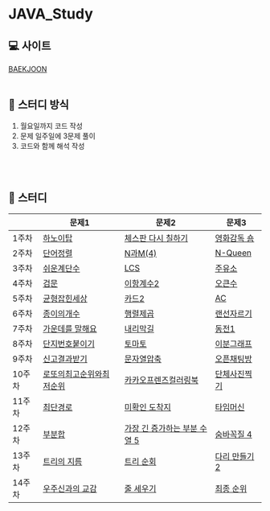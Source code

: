 # JAVA_Study

## 💻 사이트
[BAEKJOON](https://www.acmicpc.net/step)
</br>
</br>
## 📑 스터디 방식
1. 월요일까지 코드 작성
2. 문제 일주일에 3문제 풀이
3. 코드와 함께 해석 작성
</br>
</br>

## 📆 스터디

||문제1|문제2|문제3|
|------|---|---|---|
|1주차|[하노이탑](https://www.acmicpc.net/problem/11729)|[체스판 다시 칠하기](https://www.acmicpc.net/problem/1018)|[영화감독 숌](https://www.acmicpc.net/problem/1436)|
|2주차|[단어정렬](https://www.acmicpc.net/problem/1181)|[N과M(4)](https://www.acmicpc.net/problem/15652)|[N-Queen](https://www.acmicpc.net/problem/9663)|
|3주차|[쉬운계단수](https://www.acmicpc.net/problem/10844)|[LCS](https://www.acmicpc.net/problem/9251)|[주유소](https://www.acmicpc.net/problem/13305)
|4주차|[검문](https://www.acmicpc.net/problem/2981)|[이항계수2](https://www.acmicpc.net/problem/11051)|[오큰수](https://www.acmicpc.net/problem/17298)
|5주차|[균형잡힌세상](https://www.acmicpc.net/problem/4949)|[카드2](https://www.acmicpc.net/problem/2164)|[AC](https://www.acmicpc.net/problem/5430)
|6주차|[종이의개수](https://www.acmicpc.net/problem/1780)|[행렬제곱](https://www.acmicpc.net/problem/10830)|[랜선자르기](https://www.acmicpc.net/problem/1654)
|7주차|[가운데를 말해요](https://www.acmicpc.net/problem/1655)|[내리막길](https://www.acmicpc.net/problem/1520)|[동전1](https://www.acmicpc.net/problem/2293)
|8주차|[단지번호붙이기](https://www.acmicpc.net/problem/2667)|[토마토](https://www.acmicpc.net/problem/7576)|[이분그래프](https://www.acmicpc.net/problem/1707)
|9주차|[신고결과받기](https://programmers.co.kr/learn/courses/30/lessons/92334)|[문자열압축](https://programmers.co.kr/learn/courses/30/lessons/60057)|[오픈채팅방](https://programmers.co.kr/learn/courses/30/lessons/42888)
|10주차|[로또의최고순위와최저순위](https://programmers.co.kr/learn/courses/30/lessons/77484)|[카카오프렌즈컬러링북](https://programmers.co.kr/learn/courses/30/lessons/1829)|[단체사진찍기](https://programmers.co.kr/learn/courses/30/lessons/1835)
|11주차|[최단경로](https://www.acmicpc.net/problem/1753)|[미확인 도착지](https://www.acmicpc.net/problem/9370)|[타임머신](https://www.acmicpc.net/problem/11657)
|12주차|[부분합](https://www.acmicpc.net/problem/1806)|[가장 긴 증가하는 부분 수열 5](https://www.acmicpc.net/problem/14003)|[숨바꼭질 4](https://www.acmicpc.net/problem/13913)
|13주차|[트리의 지름](https://www.acmicpc.net/problem/1967)|[트리 순회](https://www.acmicpc.net/problem/1991)|[다리 만들기 2](https://www.acmicpc.net/problem/17472)
|14주차|[우주신과의 교감](https://www.acmicpc.net/problem/1774)|[줄 세우기](https://www.acmicpc.net/problem/2252)|[최종 순위](https://www.acmicpc.net/problem/3665)
